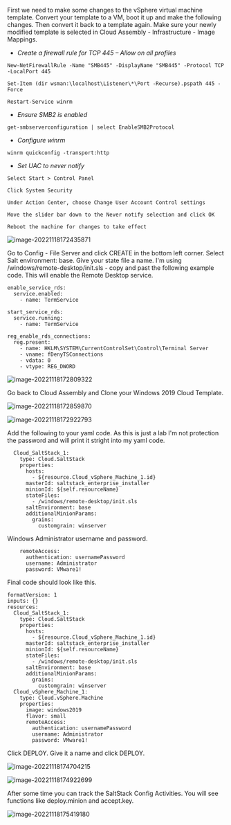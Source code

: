 First we need to make some changes to the vSphere virtual machine template. Convert your template to a VM, boot it up and make the following changes. Then convert it back to a template again. Make sure your newly modified template is selected in Cloud Assembly - Infrastructure - Image Mappings.

- *Create a firewall rule for TCP 445 – Allow on all profiles*

```
New-NetFirewallRule -Name "SMB445" -DisplayName "SMB445" -Protocol TCP -LocalPort 445

Set-Item (dir wsman:\localhost\Listener\*\Port -Recurse).pspath 445 -Force

Restart-Service winrm
```

- *Ensure SMB2 is enabled*

```
get-smbserverconfiguration | select EnableSMB2Protocol
```

- *Configure winrm*

```
winrm quickconfig -transport:http
```

- *Set UAC to never notify*

```
Select Start > Control Panel 

Click System Security

Under Action Center, choose Change User Account Control settings

Move the slider bar down to the Never notify selection and click OK

Reboot the machine for changes to take effect
```

![image-20221118172435871](./assets/images/multivm/image-20221118172435871.png)

Go to Config - File Server and click CREATE in the bottom left corner. Select Salt environment: base. Give your state file a name. I'm using /windows/remote-desktop/init.sls - copy and past the following example code. This will enable the Remote Desktop service.

```
enable_service_rds:
  service.enabled:
    - name: TermService

start_service_rds:
  service.running:
    - name: TermService
    
reg_enable_rds_connections:
  reg.present:    
    - name: HKLM\SYSTEM\CurrentControlSet\Control\Terminal Server
    - vname: fDenyTSConnections
    - vdata: 0
    - vtype: REG_DWORD
```

![image-20221118172809322](./assets/images/multivm/image-20221118172809322.png)

Go back to Cloud Assembly and Clone your Windows 2019 Cloud Template.

![image-20221118172859870](./assets/images/multivm/image-20221118172859870.png)

![image-20221118172922793](./assets/images/multivm/image-20221118172922793.png)

Add the following to your yaml code. As this is just a lab I'm not protection the password and will print it stright into my yaml code.

```
  Cloud_SaltStack_1:
    type: Cloud.SaltStack
    properties:
      hosts:
        - ${resource.Cloud_vSphere_Machine_1.id}
      masterId: saltstack_enterprise_installer
      minionId: ${self.resourceName}
      stateFiles:
        - /windows/remote-desktop/init.sls
      saltEnvironment: base
      additionalMinionParams:
        grains:
          customgrain: winserver
```

Windows Administrator username and password.

```
    remoteAccess:
      authentication: usernamePassword
      username: Administrator
      password: VMware1!
```

Final code should look like this.

```
formatVersion: 1
inputs: {}
resources:
  Cloud_SaltStack_1:
    type: Cloud.SaltStack
    properties:
      hosts:
        - ${resource.Cloud_vSphere_Machine_1.id}
      masterId: saltstack_enterprise_installer
      minionId: ${self.resourceName}
      stateFiles:
        - /windows/remote-desktop/init.sls
      saltEnvironment: base
      additionalMinionParams:
        grains:
          customgrain: winserver
  Cloud_vSphere_Machine_1:
    type: Cloud.vSphere.Machine
    properties:
      image: windows2019
      flavor: small
      remoteAccess:
        authentication: usernamePassword
        username: Administrator
        password: VMware1!
```

Click DEPLOY. Give it a name and click DEPLOY.

![image-20221118174704215](./assets/images/multivm/image-20221118174704215.png)

![image-20221118174922699](./assets/images/multivm/image-20221118174922699.png)

After some time you can track the SaltStack Config Activities. You will see functions like deploy.minion and accept.key.

![image-20221118175419180](./assets/images/multivm/image-20221118175419180.png)

